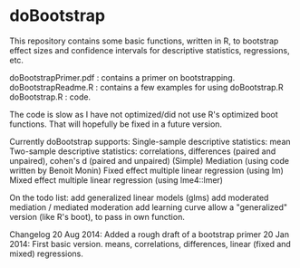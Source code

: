 doBootstrap
===========
This repository contains some basic functions, written in R, to bootstrap effect sizes and confidence intervals for descriptive statistics, regressions, etc.

doBootstrapPrimer.pdf : contains a primer on bootstrapping.
doBootstrapReadme.R : contains a few examples for using doBootstrap.R
doBootstrap.R : code.

The code is slow as I have not optimized/did not use R's optimized boot functions. That will hopefully be fixed in a future version.


Currently doBootstrap supports:
  Single-sample descriptive statistics: mean
  Two-sample descriptive statistics: correlations, differences (paired and unpaired), cohen's d (paired and unpaired)
  (Simple) Mediation (using code written by Benoit Monin)
  Fixed effect multiple linear regression (using lm)
  Mixed effect multiple linear regression (using lme4::lmer)

On the todo list:
  add generalized linear models (glms)
  add moderated mediation / mediated moderation
  add learning curve
  allow a "generalized" version (like R's boot), to pass in own function.
  
  
Changelog
  20 Aug 2014: Added a rough draft of a bootstrap primer
  20 Jan 2014: First basic version. means, correlations, differences, linear (fixed and mixed) regressions.
